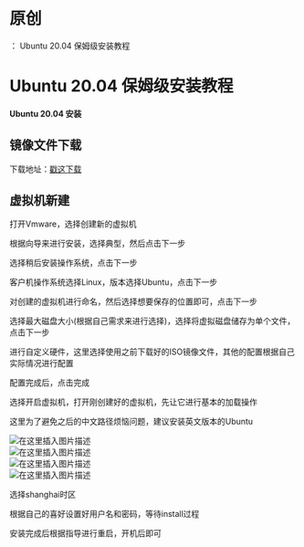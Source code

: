 # 原创
：  Ubuntu 20.04 保姆级安装教程

# Ubuntu 20.04 保姆级安装教程

#### Ubuntu 20.04 安装

## 镜像文件下载

> 
下载地址：[戳这下载](https://ubuntu.com/download/desktop/thank-you?version=20.04.2.0&amp;architecture=amd64)


## 虚拟机新建

> 
打开Vmware，选择创建新的虚拟机


> 
根据向导来进行安装，选择典型，然后点击下一步


> 
选择稍后安装操作系统，点击下一步


> 
客户机操作系统选择Linux，版本选择Ubuntu，点击下一步


> 
对创建的虚拟机进行命名，然后选择想要保存的位置即可，点击下一步


> 
选择最大磁盘大小(根据自己需求来进行选择)，选择将虚拟磁盘储存为单个文件，点击下一步


> 
进行自定义硬件，这里选择使用之前下载好的ISO镜像文件，其他的配置根据自己实际情况进行配置


> 
配置完成后，点击完成


> 
选择开启虚拟机，打开刚创建好的虚拟机，先让它进行基本的加载操作


> 
这里为了避免之后的中文路径烦恼问题，建议安装英文版本的Ubuntu


<img alt="在这里插入图片描述" src="https://img-blog.csdnimg.cn/20210719010145623.png?x-oss-process=image/watermark,type_ZmFuZ3poZW5naGVpdGk,shadow_10,text_aHR0cHM6Ly9ibG9nLmNzZG4ubmV0L0xZSjIwMDEwNzI4,size_16,color_FFFFFF,t_70"/><br/> <img alt="在这里插入图片描述" src="https://img-blog.csdnimg.cn/2021071901031754.png?x-oss-process=image/watermark,type_ZmFuZ3poZW5naGVpdGk,shadow_10,text_aHR0cHM6Ly9ibG9nLmNzZG4ubmV0L0xZSjIwMDEwNzI4,size_16,color_FFFFFF,t_70"/><br/> <img alt="在这里插入图片描述" src="https://img-blog.csdnimg.cn/20210719010424161.png?x-oss-process=image/watermark,type_ZmFuZ3poZW5naGVpdGk,shadow_10,text_aHR0cHM6Ly9ibG9nLmNzZG4ubmV0L0xZSjIwMDEwNzI4,size_16,color_FFFFFF,t_70"/><br/> <img alt="在这里插入图片描述" src="https://img-blog.csdnimg.cn/20210719011310401.png?x-oss-process=image/watermark,type_ZmFuZ3poZW5naGVpdGk,shadow_10,text_aHR0cHM6Ly9ibG9nLmNzZG4ubmV0L0xZSjIwMDEwNzI4,size_16,color_FFFFFF,t_70#pic_center"/>

> 
选择shanghai时区


> 
根据自己的喜好设置好用户名和密码，等待install过程


> 
安装完成后根据指导进行重启，开机后即可

